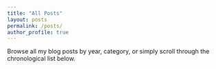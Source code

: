 ```yaml
---
title: "All Posts"
layout: posts
permalink: /posts/
author_profile: true
---
```


Browse all my blog posts by year, category, or simply scroll through the chronological list below.
